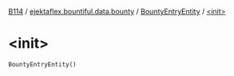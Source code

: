 [B114](../../index.md) / [ejektaflex.bountiful.data.bounty](../index.md) / [BountyEntryEntity](index.md) / [&lt;init&gt;](./-init-.md)

# &lt;init&gt;

`BountyEntryEntity()`